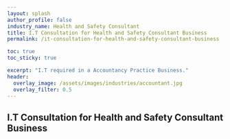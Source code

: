 ```yaml
---
layout: splash 
author_profile: false 
industry_name: Health and Safety Consultant
title: I.T Consultation for Health and Safety Consultant Business
permalink: /it-consultation-for-health-and-safety-consultant-business

toc: true
toc_sticky: true

excerpt: "I.T required in a Accountancy Practice Business."
header:
  overlay_image: /assets/images/industries/accountant.jpg
  overlay_filter: 0.5 
---
```


## I.T Consultation for Health and Safety Consultant Business